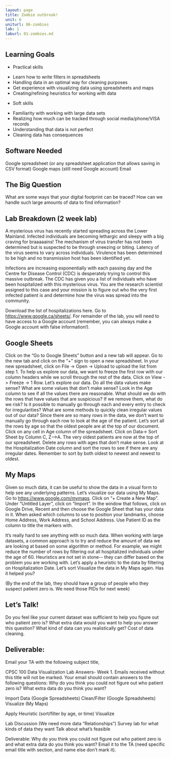 ```yaml
---
layout: page
title: Zombie outbreak!
unit: 6
uniturl: 06-zombies
lab: 1
laburl: 01-zombies.md
---
```


Learning Goals
--------------

* Practical skills

+ Learn how to write filters in spreadsheets
+ Handling data in an optimal way for cleaning purposes
+ Get experience with visualizing data using spreadsheets and maps
+ Creating/refining heuristics for working with data

* Soft skills

+ Familiarity with working with large data sets
+ Realizing how much can be tracked through social media/phone/VISA records
+ Understanding that data is not perfect
+ Cleaning data has consequences

Software Needed
---------------

Google spreadsheet (or any spreadsheet application that allows saving in CSV format)
Google maps (still need Google account)
Email

The Big Question
----------------

What are some ways that your digital footprint can be traced? How can we handle such large amounts of data to find information?

Lab Breakdown (2 week lab)
--------------------------

A mysterious virus has recently started spreading across the Lower Mainland. Infected individuals are becoming lethargic and sleepy with a big craving for braaaaains! The mechanism of virus transfer has not been determined but is suspected to be through sneezing or biting. Latency of the virus seems to vary across individuals. Virulence has been determined to be high and no transmission host has been identified yet.

Infections are increasing exponentially with each passing day and the Centre for Disease Control (CDC) is desperately trying to control this massive outbreak. The CDC has given you a list of individuals who have been hospitalized with this mysterious virus. You are the research scientist assigned to this case and your mission is to figure out who the very first infected patient is and determine how the virus was spread into the community.

Download the list of hospitalizations here.
Go to https://www.google.ca/sheets/. For remainder of the lab, you will need to have access to a Google account (remember, you can always make a Google account with false information!).

Google Sheets
-------------

Click on the “Go to Google Sheets” button and a new tab will appear.
Go to the new tab and click on the “+” sign to open a new spreadsheet.
In your new spreadsheet, click on File -> Open -> Upload to upload the list from step 1.
To help us explore our data, we want to freeze the first row with our column headers while we scroll through the rest of the data. Click on View -> Freeze -> 1 Row.
Let’s explore our data.
Do all the data values make sense?
What are some values that don’t make sense? Look in the Age column to see if all the values there are reasonable.
What should we do with the rows that have values that are suspicious? If we remove them, what do we risk?
Is it possible to manually go through each and every entry to check for irregularities?
What are some methods to quickly clean irregular values out of our data?
Since there are so many rows in the data, we don’t want to manually go through each row to look at the age of the patient. Let’s sort all the rows by age so that the oldest people are at the top of our document.
Click on any cell in Age column of the spreadsheet. Click on Data-> Sort Sheet by Column C, Z-->A.
The very oldest patients are now at the top of our spreadsheet. Delete any rows with ages that don’t make sense.
Look at the Hospitalization Date column and sort the rows to see if there are any irregular dates. Remember to sort by both oldest to newest and newest to oldest.

My Maps
-------

Given so much data, it can be useful to show the data in a visual form to help see any underlying patterns. Let’s visualize our data using My Maps.
Go to https://www.google.com/mymaps. 
Click on “+ Create a New Map”.
Under “Untitled Layer”, click on “Import”. In the window that follows, click on Google Drive, Recent and then choose the Google Sheet that has your data in it.
When asked which columns to use to position your landmarks, choose Home Address, Work Address, and School Address. 
Use Patient ID as the column to title the markers with.

<screenshot Mess of data>


It’s really hard to see anything with so much data. When working with large datasets, a common approach is to try and reduce the amount of data we are looking at based on some algorithm or method. For example, we might reduce the number of rows by filtering out all hospitalized individuals under the age of 60. Heuristics are not set in stone-- they can differ based on the problem you are working with.
Let’s apply a heuristic to the data by filtering on Hospitalization Date. Let’s sort 
Visualize the data in My Maps again. Has it helped you?

(By the end of the lab, they should have a group of people who they suspect patient zero is. We need those PIDs for next week)

Let’s Talk!
-----------

Do you feel like your current dataset was sufficient to help you figure out who patient zero is? What extra data would you want to help you answer this question? What kind of data can you realistically get? Cost of data cleaning.

Deliverable: 
-------------
Email your TA with the following subject title, <Section Number> CPSC 100 Data Visualization Lab Answers- Week 1. Emails received without this title will not be marked. Your email should contain answers to the following questions:
Why do you think you could not figure out who patient zero is?
What extra data do you think you want?


Import Data (Google Spreadsheets) 
Clean/Filter (Google Spreadsheets)
Visualize (My Maps)

<screenshot Mess of data>



Apply Heuristic (sort/filter by age, or time)
Visualize 

<screenshot Mess of blobs of data with Gaussian blur>


Lab Discussion (We need more data “Relationships”)
Survey lab for what kinds of data they want
Talk about what’s feasible

Deliverable: Why do you think you could not figure out who patient zero is and what extra data do you think you want? Email it to the TA (need specific email title with section, and name else don’t mark it).







